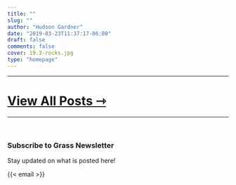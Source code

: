 ```yaml
---
title: ""
slug: ""
author: "Hudson Gardner"
date: "2019-03-23T11:37:17-06:00"
draft: false
comments: false
cover: 19.3-rocks.jpg
type: "homepage"
---
```


---
# [View All Posts ⇾](/posts)
---
<br />

### Subscribe to Grass Newsletter  
Stay updated on what is posted here!

{{< email >}}
